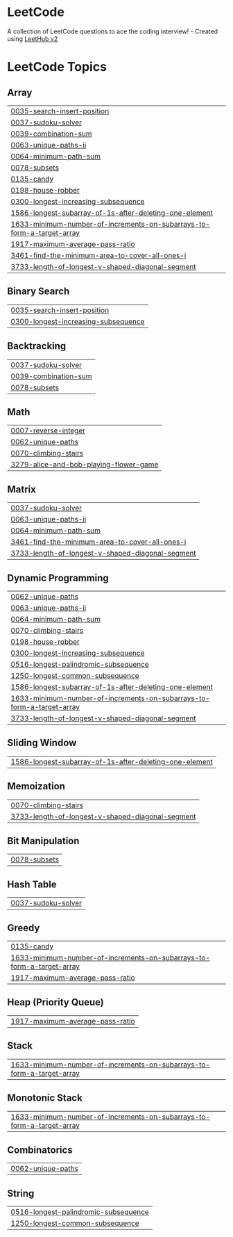 # LeetCode
A collection of LeetCode questions to ace the coding interview! - Created using [LeetHub v2](https://github.com/arunbhardwaj/LeetHub-2.0)

<!---LeetCode Topics Start-->
# LeetCode Topics
## Array
|  |
| ------- |
| [0035-search-insert-position](https://github.com/lomesh2312/LeetCode/tree/master/0035-search-insert-position) |
| [0037-sudoku-solver](https://github.com/lomesh2312/LeetCode/tree/master/0037-sudoku-solver) |
| [0039-combination-sum](https://github.com/lomesh2312/LeetCode/tree/master/0039-combination-sum) |
| [0063-unique-paths-ii](https://github.com/lomesh2312/LeetCode/tree/master/0063-unique-paths-ii) |
| [0064-minimum-path-sum](https://github.com/lomesh2312/LeetCode/tree/master/0064-minimum-path-sum) |
| [0078-subsets](https://github.com/lomesh2312/LeetCode/tree/master/0078-subsets) |
| [0135-candy](https://github.com/lomesh2312/LeetCode/tree/master/0135-candy) |
| [0198-house-robber](https://github.com/lomesh2312/LeetCode/tree/master/0198-house-robber) |
| [0300-longest-increasing-subsequence](https://github.com/lomesh2312/LeetCode/tree/master/0300-longest-increasing-subsequence) |
| [1586-longest-subarray-of-1s-after-deleting-one-element](https://github.com/lomesh2312/LeetCode/tree/master/1586-longest-subarray-of-1s-after-deleting-one-element) |
| [1633-minimum-number-of-increments-on-subarrays-to-form-a-target-array](https://github.com/lomesh2312/LeetCode/tree/master/1633-minimum-number-of-increments-on-subarrays-to-form-a-target-array) |
| [1917-maximum-average-pass-ratio](https://github.com/lomesh2312/LeetCode/tree/master/1917-maximum-average-pass-ratio) |
| [3461-find-the-minimum-area-to-cover-all-ones-i](https://github.com/lomesh2312/LeetCode/tree/master/3461-find-the-minimum-area-to-cover-all-ones-i) |
| [3733-length-of-longest-v-shaped-diagonal-segment](https://github.com/lomesh2312/LeetCode/tree/master/3733-length-of-longest-v-shaped-diagonal-segment) |
## Binary Search
|  |
| ------- |
| [0035-search-insert-position](https://github.com/lomesh2312/LeetCode/tree/master/0035-search-insert-position) |
| [0300-longest-increasing-subsequence](https://github.com/lomesh2312/LeetCode/tree/master/0300-longest-increasing-subsequence) |
## Backtracking
|  |
| ------- |
| [0037-sudoku-solver](https://github.com/lomesh2312/LeetCode/tree/master/0037-sudoku-solver) |
| [0039-combination-sum](https://github.com/lomesh2312/LeetCode/tree/master/0039-combination-sum) |
| [0078-subsets](https://github.com/lomesh2312/LeetCode/tree/master/0078-subsets) |
## Math
|  |
| ------- |
| [0007-reverse-integer](https://github.com/lomesh2312/LeetCode/tree/master/0007-reverse-integer) |
| [0062-unique-paths](https://github.com/lomesh2312/LeetCode/tree/master/0062-unique-paths) |
| [0070-climbing-stairs](https://github.com/lomesh2312/LeetCode/tree/master/0070-climbing-stairs) |
| [3279-alice-and-bob-playing-flower-game](https://github.com/lomesh2312/LeetCode/tree/master/3279-alice-and-bob-playing-flower-game) |
## Matrix
|  |
| ------- |
| [0037-sudoku-solver](https://github.com/lomesh2312/LeetCode/tree/master/0037-sudoku-solver) |
| [0063-unique-paths-ii](https://github.com/lomesh2312/LeetCode/tree/master/0063-unique-paths-ii) |
| [0064-minimum-path-sum](https://github.com/lomesh2312/LeetCode/tree/master/0064-minimum-path-sum) |
| [3461-find-the-minimum-area-to-cover-all-ones-i](https://github.com/lomesh2312/LeetCode/tree/master/3461-find-the-minimum-area-to-cover-all-ones-i) |
| [3733-length-of-longest-v-shaped-diagonal-segment](https://github.com/lomesh2312/LeetCode/tree/master/3733-length-of-longest-v-shaped-diagonal-segment) |
## Dynamic Programming
|  |
| ------- |
| [0062-unique-paths](https://github.com/lomesh2312/LeetCode/tree/master/0062-unique-paths) |
| [0063-unique-paths-ii](https://github.com/lomesh2312/LeetCode/tree/master/0063-unique-paths-ii) |
| [0064-minimum-path-sum](https://github.com/lomesh2312/LeetCode/tree/master/0064-minimum-path-sum) |
| [0070-climbing-stairs](https://github.com/lomesh2312/LeetCode/tree/master/0070-climbing-stairs) |
| [0198-house-robber](https://github.com/lomesh2312/LeetCode/tree/master/0198-house-robber) |
| [0300-longest-increasing-subsequence](https://github.com/lomesh2312/LeetCode/tree/master/0300-longest-increasing-subsequence) |
| [0516-longest-palindromic-subsequence](https://github.com/lomesh2312/LeetCode/tree/master/0516-longest-palindromic-subsequence) |
| [1250-longest-common-subsequence](https://github.com/lomesh2312/LeetCode/tree/master/1250-longest-common-subsequence) |
| [1586-longest-subarray-of-1s-after-deleting-one-element](https://github.com/lomesh2312/LeetCode/tree/master/1586-longest-subarray-of-1s-after-deleting-one-element) |
| [1633-minimum-number-of-increments-on-subarrays-to-form-a-target-array](https://github.com/lomesh2312/LeetCode/tree/master/1633-minimum-number-of-increments-on-subarrays-to-form-a-target-array) |
| [3733-length-of-longest-v-shaped-diagonal-segment](https://github.com/lomesh2312/LeetCode/tree/master/3733-length-of-longest-v-shaped-diagonal-segment) |
## Sliding Window
|  |
| ------- |
| [1586-longest-subarray-of-1s-after-deleting-one-element](https://github.com/lomesh2312/LeetCode/tree/master/1586-longest-subarray-of-1s-after-deleting-one-element) |
## Memoization
|  |
| ------- |
| [0070-climbing-stairs](https://github.com/lomesh2312/LeetCode/tree/master/0070-climbing-stairs) |
| [3733-length-of-longest-v-shaped-diagonal-segment](https://github.com/lomesh2312/LeetCode/tree/master/3733-length-of-longest-v-shaped-diagonal-segment) |
## Bit Manipulation
|  |
| ------- |
| [0078-subsets](https://github.com/lomesh2312/LeetCode/tree/master/0078-subsets) |
## Hash Table
|  |
| ------- |
| [0037-sudoku-solver](https://github.com/lomesh2312/LeetCode/tree/master/0037-sudoku-solver) |
## Greedy
|  |
| ------- |
| [0135-candy](https://github.com/lomesh2312/LeetCode/tree/master/0135-candy) |
| [1633-minimum-number-of-increments-on-subarrays-to-form-a-target-array](https://github.com/lomesh2312/LeetCode/tree/master/1633-minimum-number-of-increments-on-subarrays-to-form-a-target-array) |
| [1917-maximum-average-pass-ratio](https://github.com/lomesh2312/LeetCode/tree/master/1917-maximum-average-pass-ratio) |
## Heap (Priority Queue)
|  |
| ------- |
| [1917-maximum-average-pass-ratio](https://github.com/lomesh2312/LeetCode/tree/master/1917-maximum-average-pass-ratio) |
## Stack
|  |
| ------- |
| [1633-minimum-number-of-increments-on-subarrays-to-form-a-target-array](https://github.com/lomesh2312/LeetCode/tree/master/1633-minimum-number-of-increments-on-subarrays-to-form-a-target-array) |
## Monotonic Stack
|  |
| ------- |
| [1633-minimum-number-of-increments-on-subarrays-to-form-a-target-array](https://github.com/lomesh2312/LeetCode/tree/master/1633-minimum-number-of-increments-on-subarrays-to-form-a-target-array) |
## Combinatorics
|  |
| ------- |
| [0062-unique-paths](https://github.com/lomesh2312/LeetCode/tree/master/0062-unique-paths) |
## String
|  |
| ------- |
| [0516-longest-palindromic-subsequence](https://github.com/lomesh2312/LeetCode/tree/master/0516-longest-palindromic-subsequence) |
| [1250-longest-common-subsequence](https://github.com/lomesh2312/LeetCode/tree/master/1250-longest-common-subsequence) |
<!---LeetCode Topics End-->